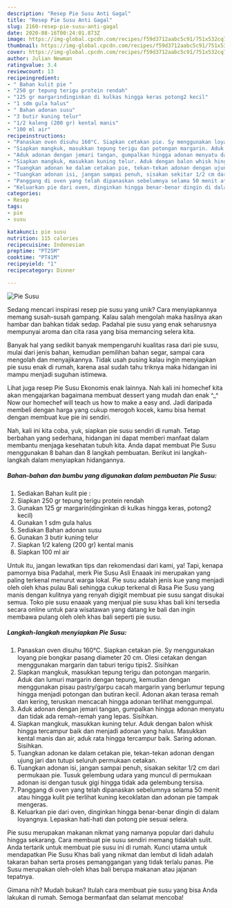 ```yaml
---
description: "Resep Pie Susu Anti Gagal"
title: "Resep Pie Susu Anti Gagal"
slug: 2160-resep-pie-susu-anti-gagal
date: 2020-08-16T00:24:01.873Z
image: https://img-global.cpcdn.com/recipes/f59d3712aabc5c91/751x532cq70/pie-susu-foto-resep-utama.jpg
thumbnail: https://img-global.cpcdn.com/recipes/f59d3712aabc5c91/751x532cq70/pie-susu-foto-resep-utama.jpg
cover: https://img-global.cpcdn.com/recipes/f59d3712aabc5c91/751x532cq70/pie-susu-foto-resep-utama.jpg
author: Julian Newman
ratingvalue: 3.4
reviewcount: 13
recipeingredient:
- " Bahan kulit pie "
- "250 gr tepung terigu protein rendah"
- "125 gr margarindinginkan di kulkas hingga keras potong2 kecil"
- "1 sdm gula halus"
- " Bahan adonan susu"
- "3 butir kuning telur"
- "1/2 kaleng (200 gr) kental manis"
- "100 ml air"
recipeinstructions:
- "Panaskan oven disuhu 160°C. Siapkan cetakan pie. Sy menggunakan loyang pie bongkar pasang diameter 20 cm. Olesi cetakan dengan menggunakan margarin dan taburi terigu tipis2. Sisihkan"
- "Siapkan mangkuk, masukkan tepung terigu dan potongan margarin. Aduk dan lumuri margarin dengan tepung, kemudian dengan menggunakan pisau pastry/garpu cacah margarin yang berlumur tepung hingga menjadi potongan dan butiran kecil. Adonan akan terasa remah dan kering, teruskan mencacah hingga adonan terlihat menggumpal."
- "Aduk adonan dengan jemari tangan, gumpalkan hingga adonan menyatu dan tidak ada remah-remah yang lepas. Sisihkan."
- "Siapkan mangkuk, masukkan kuning telur. Aduk dengan balon whisk hingga tercampur baik dan menjadi adonan yang halus. Masukkan kental manis dan air, aduk rata hingga tercampur baik. Saring adonan. Sisihkan."
- "Tuangkan adonan ke dalam cetakan pie, tekan-tekan adonan dengan ujung jari dan tutupi seluruh permukaan cetakan."
- "Tuangkan adonan isi, jangan sampai penuh, sisakan sekitar 1/2 cm dari permukaan pie. Tusuk gelembung udara yang muncul di permukaan adonan isi dengan tusuk gigi hingga tidak ada gelembung tersisa."
- "Panggang di oven yang telah dipanaskan sebelumnya selama 50 menit atau hingga kulit pie terlihat kuning kecoklatan dan adonan pie tampak mengeras."
- "Keluarkan pie dari oven, dinginkan hingga benar-benar dingin di dalam loyangnya. Lepaskan hati-hati dan potong pie sesuai selera."
categories:
- Resep
tags:
- pie
- susu

katakunci: pie susu 
nutrition: 115 calories
recipecuisine: Indonesian
preptime: "PT25M"
cooktime: "PT41M"
recipeyield: "1"
recipecategory: Dinner

---
```



![Pie Susu](https://img-global.cpcdn.com/recipes/f59d3712aabc5c91/751x532cq70/pie-susu-foto-resep-utama.jpg)

Sedang mencari inspirasi resep pie susu yang unik? Cara menyiapkannya memang susah-susah gampang. Kalau salah mengolah maka hasilnya akan hambar dan bahkan tidak sedap. Padahal pie susu yang enak seharusnya mempunyai aroma dan cita rasa yang bisa memancing selera kita.

Banyak hal yang sedikit banyak mempengaruhi kualitas rasa dari pie susu, mulai dari jenis bahan, kemudian pemilihan bahan segar, sampai cara mengolah dan menyajikannya. Tidak usah pusing kalau ingin menyiapkan pie susu enak di rumah, karena asal sudah tahu triknya maka hidangan ini mampu menjadi suguhan istimewa.

Lihat juga resep Pie Susu Ekonomis enak lainnya. Nah kali ini homechef kita akan mengajarkan bagaimana membuat dessert yang mudah dan enak ^_^ Now our homechef will teach us how to make a easy and. Jadi daripada membeli dengan harga yang cukup merogoh kocek, kamu bisa hemat dengan membuat kue pie ini sendiri.


Nah, kali ini kita coba, yuk, siapkan pie susu sendiri di rumah. Tetap berbahan yang sederhana, hidangan ini dapat memberi manfaat dalam membantu menjaga kesehatan tubuh kita. Anda dapat membuat Pie Susu menggunakan 8 bahan dan 8 langkah pembuatan. Berikut ini langkah-langkah dalam menyiapkan hidangannya.

<!--inarticleads1-->

##### Bahan-bahan dan bumbu yang digunakan dalam pembuatan Pie Susu:

1. Sediakan  Bahan kulit pie :
1. Siapkan 250 gr tepung terigu protein rendah
1. Gunakan 125 gr margarin(dinginkan di kulkas hingga keras, potong2 kecil)
1. Gunakan 1 sdm gula halus
1. Sediakan  Bahan adonan susu
1. Gunakan 3 butir kuning telur
1. Siapkan 1/2 kaleng (200 gr) kental manis
1. Siapkan 100 ml air


Untuk itu, jangan lewatkan tips dan rekomendasi dari kami, ya! Tapi, kenapa pamornya bisa Padahal, merk Pie Susu Asli Enaaak ini merupakan yang paling terkenal menurut warga lokal. Pie susu adalah jenis kue yang menjadi oleh oleh khas pulau Bali sehingga cukup terkenal di Rasa Pie Susu yang manis dengan kulitnya yang renyah digigit membuat pie susu sangat disukai semua. Toko pie susu enaaak yang menjual pie susu khas bali kini tersedia secara online untuk para wisatawan yang datang ke bali dan ingin membawa pulang oleh oleh khas bali seperti pie susu. 

<!--inarticleads2-->

##### Langkah-langkah menyiapkan Pie Susu:

1. Panaskan oven disuhu 160°C. Siapkan cetakan pie. Sy menggunakan loyang pie bongkar pasang diameter 20 cm. Olesi cetakan dengan menggunakan margarin dan taburi terigu tipis2. Sisihkan
1. Siapkan mangkuk, masukkan tepung terigu dan potongan margarin. Aduk dan lumuri margarin dengan tepung, kemudian dengan menggunakan pisau pastry/garpu cacah margarin yang berlumur tepung hingga menjadi potongan dan butiran kecil. Adonan akan terasa remah dan kering, teruskan mencacah hingga adonan terlihat menggumpal.
1. Aduk adonan dengan jemari tangan, gumpalkan hingga adonan menyatu dan tidak ada remah-remah yang lepas. Sisihkan.
1. Siapkan mangkuk, masukkan kuning telur. Aduk dengan balon whisk hingga tercampur baik dan menjadi adonan yang halus. Masukkan kental manis dan air, aduk rata hingga tercampur baik. Saring adonan. Sisihkan.
1. Tuangkan adonan ke dalam cetakan pie, tekan-tekan adonan dengan ujung jari dan tutupi seluruh permukaan cetakan.
1. Tuangkan adonan isi, jangan sampai penuh, sisakan sekitar 1/2 cm dari permukaan pie. Tusuk gelembung udara yang muncul di permukaan adonan isi dengan tusuk gigi hingga tidak ada gelembung tersisa.
1. Panggang di oven yang telah dipanaskan sebelumnya selama 50 menit atau hingga kulit pie terlihat kuning kecoklatan dan adonan pie tampak mengeras.
1. Keluarkan pie dari oven, dinginkan hingga benar-benar dingin di dalam loyangnya. Lepaskan hati-hati dan potong pie sesuai selera.


Pie susu merupakan makanan nikmat yang namanya popular dari dahulu hingga sekarang. Cara membuat pie susu sendiri memang tidaklah sulit. Anda tertarik untuk membuat pie susu ini di rumah. Kunci utama untuk mendapatkan Pie Susu Khas bali yang nikmat dan lembut di lidah adalah takaran bahan serta proses pemanggangan yang tidak terlalu panas. Pie Susu merupakan oleh-oleh khas bali berupa makanan atau jajanan tepatnya. 

Gimana nih? Mudah bukan? Itulah cara membuat pie susu yang bisa Anda lakukan di rumah. Semoga bermanfaat dan selamat mencoba!
